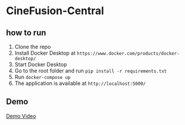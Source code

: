 # CineFusion-Central

## how to run
1. Clone the repo
2. Install Docker Desktop at `https://www.docker.com/products/docker-desktop/`
3. Start Docker Desktop
4. Go to the root folder and run `pip install -r requirements.txt`
5. Run `docker-compose up`
6. The application is available at `http://localhost:5000/`

## Demo

[Demo Video](https://drive.google.com/file/d/1cF8sfoRb388WvCRnIA5u5HCaUrD1FV4Z/view?usp=drive_link)
